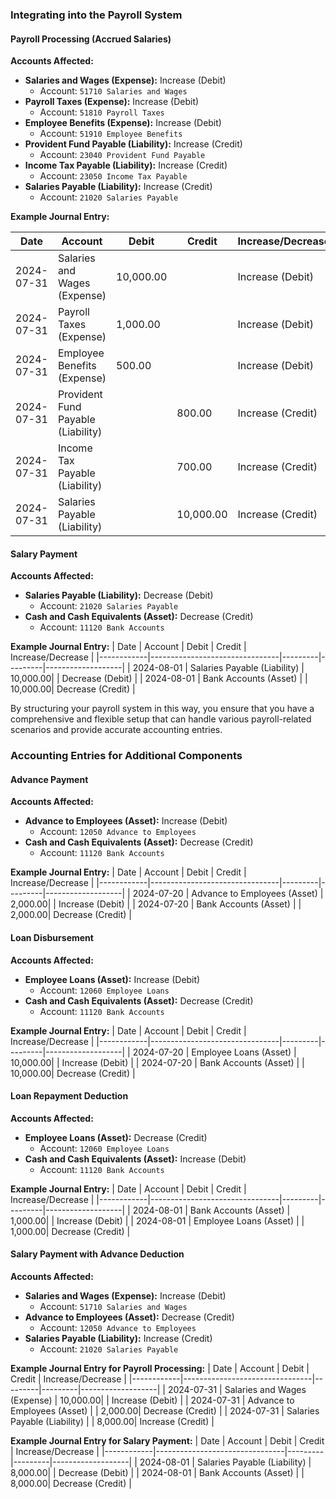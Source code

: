 ### Integrating into the Payroll System

#### Payroll Processing (Accrued Salaries)

**Accounts Affected:**

- **Salaries and Wages (Expense):** Increase (Debit)
  - Account: `51710 Salaries and Wages`
- **Payroll Taxes (Expense):** Increase (Debit)
  - Account: `51810 Payroll Taxes`
- **Employee Benefits (Expense):** Increase (Debit)
  - Account: `51910 Employee Benefits`
- **Provident Fund Payable (Liability):** Increase (Credit)
  - Account: `23040 Provident Fund Payable`
- **Income Tax Payable (Liability):** Increase (Credit)
  - Account: `23050 Income Tax Payable`
- **Salaries Payable (Liability):** Increase (Credit)
  - Account: `21020 Salaries Payable`

**Example Journal Entry:**

| Date       | Account                            | Debit     | Credit    | Increase/Decrease |
| ---------- | ---------------------------------- | --------- | --------- | ----------------- |
| 2024-07-31 | Salaries and Wages (Expense)       | 10,000.00 |           | Increase (Debit)  |
| 2024-07-31 | Payroll Taxes (Expense)            | 1,000.00  |           | Increase (Debit)  |
| 2024-07-31 | Employee Benefits (Expense)        | 500.00    |           | Increase (Debit)  |
| 2024-07-31 | Provident Fund Payable (Liability) |           | 800.00    | Increase (Credit) |
| 2024-07-31 | Income Tax Payable (Liability)     |           | 700.00    | Increase (Credit) |
| 2024-07-31 | Salaries Payable (Liability)       |           | 10,000.00 | Increase (Credit) |

#### Salary Payment

**Accounts Affected:**

- **Salaries Payable (Liability):** Decrease (Debit)
  - Account: `21020 Salaries Payable`
- **Cash and Cash Equivalents (Asset):** Decrease (Credit)
  - Account: `11120 Bank Accounts`

**Example Journal Entry:**
| Date | Account | Debit | Credit | Increase/Decrease |
|------------|--------------------------------|---------|---------|-------------------|
| 2024-08-01 | Salaries Payable (Liability) | 10,000.00| | Decrease (Debit) |
| 2024-08-01 | Bank Accounts (Asset) | | 10,000.00| Decrease (Credit) |

By structuring your payroll system in this way, you ensure that you have a comprehensive and flexible setup that can handle various payroll-related scenarios and provide accurate accounting entries.

### Accounting Entries for Additional Components

#### Advance Payment

**Accounts Affected:**

- **Advance to Employees (Asset):** Increase (Debit)
  - Account: `12050 Advance to Employees`
- **Cash and Cash Equivalents (Asset):** Decrease (Credit)
  - Account: `11120 Bank Accounts`

**Example Journal Entry:**
| Date | Account | Debit | Credit | Increase/Decrease |
|------------|--------------------------------|---------|---------|-------------------|
| 2024-07-20 | Advance to Employees (Asset) | 2,000.00| | Increase (Debit) |
| 2024-07-20 | Bank Accounts (Asset) | | 2,000.00| Decrease (Credit) |

#### Loan Disbursement

**Accounts Affected:**

- **Employee Loans (Asset):** Increase (Debit)
  - Account: `12060 Employee Loans`
- **Cash and Cash Equivalents (Asset):** Decrease (Credit)
  - Account: `11120 Bank Accounts`

**Example Journal Entry:**
| Date | Account | Debit | Credit | Increase/Decrease |
|------------|--------------------------------|---------|---------|-------------------|
| 2024-07-20 | Employee Loans (Asset) | 10,000.00| | Increase (Debit) |
| 2024-07-20 | Bank Accounts (Asset) | | 10,000.00| Decrease (Credit) |

#### Loan Repayment Deduction

**Accounts Affected:**

- **Employee Loans (Asset):** Decrease (Credit)
  - Account: `12060 Employee Loans`
- **Cash and Cash Equivalents (Asset):** Increase (Debit)
  - Account: `11120 Bank Accounts`

**Example Journal Entry:**
| Date | Account | Debit | Credit | Increase/Decrease |
|------------|--------------------------------|---------|---------|-------------------|
| 2024-08-01 | Bank Accounts (Asset) | 1,000.00| | Increase (Debit) |
| 2024-08-01 | Employee Loans (Asset) | | 1,000.00| Decrease (Credit) |

#### Salary Payment with Advance Deduction

**Accounts Affected:**

- **Salaries and Wages (Expense):** Increase (Debit)
  - Account: `51710 Salaries and Wages`
- **Advance to Employees (Asset):** Decrease (Credit)
  - Account: `12050 Advance to Employees`
- **Salaries Payable (Liability):** Increase (Credit)
  - Account: `21020 Salaries Payable`

**Example Journal Entry for Payroll Processing:**
| Date | Account | Debit | Credit | Increase/Decrease |
|------------|--------------------------------|---------|---------|-------------------|
| 2024-07-31 | Salaries and Wages (Expense) | 10,000.00| | Increase (Debit) |
| 2024-07-31 | Advance to Employees (Asset) | | 2,000.00| Decrease (Credit) |
| 2024-07-31 | Salaries Payable (Liability) | | 8,000.00| Increase (Credit) |

**Example Journal Entry for Salary Payment:**
| Date | Account | Debit | Credit | Increase/Decrease |
|------------|--------------------------------|---------|---------|-------------------|
| 2024-08-01 | Salaries Payable (Liability) | 8,000.00| | Decrease (Debit) |
| 2024-08-01 | Bank Accounts (Asset) | | 8,000.00| Decrease (Credit) |
